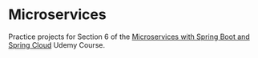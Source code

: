 # Microservices

Practice projects for Section 6 of the [Microservices with Spring Boot and Spring Cloud](https://www.udemy.com/course/microservices-with-spring-boot-and-spring-cloud) Udemy Course.